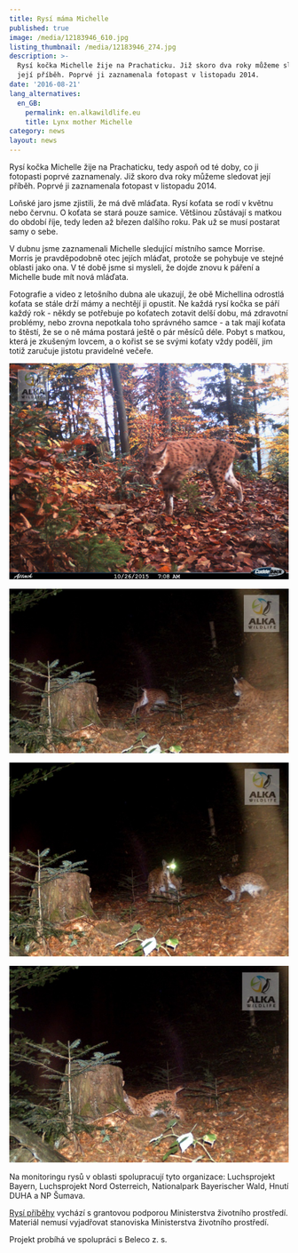 ```yaml
---
title: Rysí máma Michelle
published: true
image: /media/12183946_610.jpg
listing_thumbnail: /media/12183946_274.jpg
description: >-
  Rysí kočka Michelle žije na Prachaticku. Již skoro dva roky můžeme sledovat
  její příběh. Poprvé ji zaznamenala fotopast v listopadu 2014.
date: '2016-08-21'
lang_alternatives:
  en_GB:
    permalink: en.alkawildlife.eu
    title: Lynx mother Michelle
category: news
layout: news
---
```

Rysí kočka Michelle žije na Prachaticku, tedy aspoň od té doby, co ji fotopasti poprvé zaznamenaly. Již skoro dva roky můžeme sledovat její příběh. Poprvé ji zaznamenala fotopast v listopadu 2014.

Loňské jaro jsme zjistili, že má dvě mláďata. Rysí koťata se rodí v květnu nebo červnu. O koťata se stará pouze samice. Většinou zůstávají s matkou do období říje, tedy leden až březen dalšího roku. Pak už se musí postarat samy o sebe.

V dubnu jsme zaznamenali Michelle sledující místního samce Morrise. Morris je pravděpodobně otec jejích mláďat, protože se pohybuje ve stejné oblasti jako ona. V té době jsme si mysleli, že dojde znovu k páření a Michelle bude mít nová mláďata.

Fotografie a video z letošního dubna ale ukazují, že obě Michellina odrostlá koťata se stále drží mámy a nechtějí ji opustit. Ne každá rysí kočka se páří každý rok - někdy se potřebuje po koťatech zotavit delší dobu, má zdravotní problémy, nebo zrovna nepotkala toho správného samce - a tak mají koťata to štěstí, že se o ně máma postará ještě o pár měsíců déle. Pobyt s matkou, která je zkušeným lovcem, a o kořist se se svými koťaty vždy podělí, jim totiž zaručuje jistotu pravidelné večeře. 

![](/media/lb53820151026_610.jpg)

![](/media/12182871_610.jpg)

![](/media/887397_610.jpg)

![](/media/905733_610.jpg)

Na monitoringu rysů v oblasti spolupracují tyto organizace: Luchsprojekt Bayern, Luchsprojekt Nord Osterreich, Nationalpark Bayerischer Wald, Hnutí DUHA a NP Šumava.

[Rysí příběhy](/projects/rysi-pribehy.html) vychází s grantovou podporou Ministerstva životního prostředí. Materiál nemusí vyjadřovat stanoviska Ministerstva životního prostředí.

Projekt probíhá ve spolupráci s Beleco z. s.
